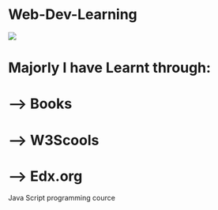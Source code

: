 # Web-Dev-Learning

<img src="https://www.codemithra.com/wp-content/uploads/2020/09/web-design-development-blog-2.jpg">

<h1>Majorly I have Learnt through:</h1>
<h1>--> Books</h1>
<h1>--> W3Scools</h1>
<h1>--> Edx.org </h1>
Java Script programming cource
